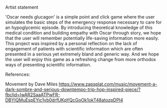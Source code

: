 Artist statement

'Oscar needs glucagon' is a simple point and click game where the user simulates the basic steps of the emergency response necessary to care for an hypoglycemic episode. By introducing theoretical knowledge of this medical condition and building empathy with Oscar through story, we hope that the user will remember potentially life-saving information more easily. This project was inspired by a personal reflection on the lack of engagement of patients with scientific information which are often presented in a serious yet extremely bland and generic way. And we hope the user will enjoy this game as a refreshing change from more orthodox ways of presenting scientific information.

References:

Movement by Dave Miles
https://www.zapsplat.com/music/movement-a-dark-sombre-and-serious-downtempo-trip-hop-inspired-piece/?fbclid=IwAR2SaaATPwFR-DBYIQMuEspEYic1yb0drfUKpYQcGoOk1okT48atozpDPl4
